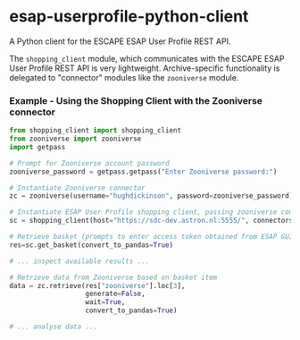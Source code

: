 # esap-userprofile-python-client

A Python client for the ESCAPE ESAP User Profile REST API.

The `shopping_client` module, which communicates with the ESCAPE ESAP User Profile REST API is very lightweight. Archive-specific functionality is delegated to "connector" modules like the `zooniverse` module.

### Example - Using the Shopping Client with the Zooniverse connector

```python
from shopping_client import shopping_client
from zooniverse import zooniverse
import getpass

# Prompt for Zooniverse account password
zooniverse_password = getpass.getpass("Enter Zooniverse password:")

# Instantiate Zooniverse connector
zc = zooniverse(username="hughdickinson", password=zooniverse_password)

# Instantiate ESAP User Profile shopping client, passing zooniverse connector
sc = shopping_client(host="https://sdc-dev.astron.nl:5555/", connectors=[zc])

# Retrieve basket (prompts to enter access token obtained from ESAP GUI)
res=sc.get_basket(convert_to_pandas=True)

# ... inspect available results ...

# Retrieve data from Zooniverse based on basket item
data = zc.retrieve(res["zooniverse"].loc[3],
                   generate=False,
                   wait=True,
                   convert_to_pandas=True)

# ... analyse data ...

```
